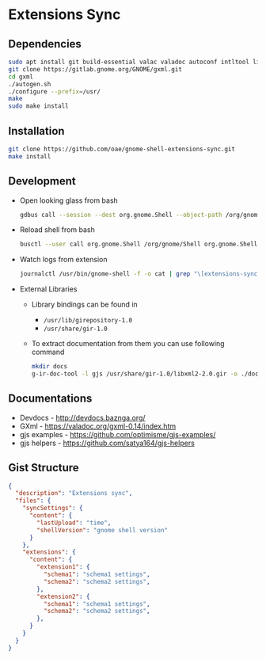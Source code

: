 # Extensions Sync

## Dependencies

```bash
sudo apt install git build-essential valac valadoc autoconf intltool libtool-bin automake libxml2-dev libgee-0.8-2 libgee-0.8-dev  gobject-introspection libgirepository1.0-dev
git clone https://gitlab.gnome.org/GNOME/gxml.git
cd gxml
./autogen.sh
./configure --prefix=/usr/
make
sudo make install
```

## Installation

```bash
git clone https://github.com/oae/gnome-shell-extensions-sync.git
make install
```

## Development

* Open looking glass from bash

    ```bash
    gdbus call --session --dest org.gnome.Shell --object-path /org/gnome/Shell --method org.gnome.Shell.Eval 'Main.lookingGlass.toggle();'
    ```

* Reload shell from bash

    ```bash
    busctl --user call org.gnome.Shell /org/gnome/Shell org.gnome.Shell Eval s 'Meta.restart("Restarting…")'
    ```

* Watch logs from extension

    ```bash
    journalctl /usr/bin/gnome-shell -f -o cat | grep "\[extensions-sync\]"
    ```

* External Libraries

    - Library bindings can be found in 
        - `/usr/lib/girepository-1.0`
        - `/usr/share/gir-1.0`

    - To extract documentation from them you can use following command

        ```bash
        mkdir docs
        g-ir-doc-tool -l gjs /usr/share/gir-1.0/libxml2-2.0.gir -o ./docs
        ```


## Documentations

* Devdocs - http://devdocs.baznga.org/
* GXml - https://valadoc.org/gxml-0.14/index.htm
* gjs examples - https://github.com/optimisme/gjs-examples/
* gjs helpers - https://github.com/satya164/gjs-helpers


## Gist Structure

```json
{
  "description": "Extensions sync",
  "files": {
    "syncSettings": {
      "content": {
        "lastUpload": "time",
        "shellVersion": "gnome shell version"
      }
    },
    "extensions": {
      "content": {
        "extension1": {
          "schema1": "schema1 settings",
          "schema2": "schema2 settings",
        },
        "extension2": {
          "schema1": "schema1 settings",
          "schema2": "schema2 settings",
        },
      }
    }
  }
}
```
